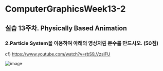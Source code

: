 # ComputerGraphicsWeek13-2

## 실습 13주차. Physically Based Animation

### 2.Particle System을 이용하여 아래의 영상처럼 분수를 만드시오. (50점)
   cf) https://www.youtube.com/watch?v=rbS9_VzslFU 

 ![image](https://user-images.githubusercontent.com/22046757/61996700-1eed4e00-b0d2-11e9-9b82-c9766c9ae696.png)
